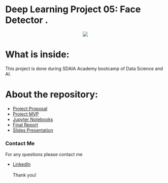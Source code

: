
# Deep Learning Project 05: Face Detector .
<p align="center" width="100%">
<img src="https://mxface.ai/Assets/images/Face_Detection/Face-Detection.png" />
</p>

# What is inside:
This project is done during SDAIA Academy bootcamp of Data Science and AI.

# About the repository:
- [Project Proposal](https://github.com/Aishah2019/Face-Detector-Deep-Learning-Project/tree/main/Proposal)
- [Project MVP](https://github.com/Aishah2019/Face-Detector-Deep-Learning-Project/tree/main/MVP)
- [Jupyter Notebooks](https://github.com/Aishah2019/Face-Detector-Deep-Learning-Project/tree/main/Jupyter%20Notebooks)
- [Final Report](https://github.com/Aishah2019/Face-Detector-Deep-Learning-Project/tree/main/Report)
- [Slides Presentation](https://github.com/Aishah2019/Face-Detector-Deep-Learning-Project/tree/main/Presentation)

### Contact Me
For any questions please contact me <br/>
- [LinkedIn](https://www.linkedin.com/in/yaqeen-alhawaj-18274a198/)
<br/><br/>
Thank you!
